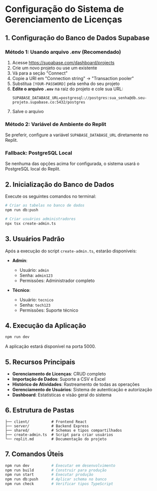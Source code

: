 # Configuração do Sistema de Gerenciamento de Licenças

## 1. Configuração do Banco de Dados Supabase

### Método 1: Usando arquivo .env (Recomendado)
1. Acesse https://supabase.com/dashboard/projects
2. Crie um novo projeto ou use um existente
3. Vá para a seção "Connect"
4. Copie a URI em "Connection string" → "Transaction pooler"
5. Substitua `[YOUR-PASSWORD]` pela senha do seu projeto
6. **Edite o arquivo `.env`** na raiz do projeto e cole sua URL:
   ```
   SUPABASE_DATABASE_URL=postgresql://postgres:sua_senha@db.seu-projeto.supabase.co:5432/postgres
   ```
7. Salve o arquivo

### Método 2: Variável de Ambiente do Replit
Se preferir, configure a variável `SUPABASE_DATABASE_URL` diretamente no Replit.

### Fallback: PostgreSQL Local
Se nenhuma das opções acima for configurada, o sistema usará o PostgreSQL local do Replit.

## 2. Inicialização do Banco de Dados

Execute os seguintes comandos no terminal:

```bash
# Criar as tabelas no banco de dados
npm run db:push

# Criar usuários administradores
npx tsx create-admin.ts
```

## 3. Usuários Padrão

Após a execução do script `create-admin.ts`, estarão disponíveis:

- **Admin**: 
  - Usuário: `admin`
  - Senha: `admin123`
  - Permissões: Administrador completo

- **Técnico**:
  - Usuário: `tecnico`
  - Senha: `tech123`
  - Permissões: Suporte técnico

## 4. Execução da Aplicação

```bash
npm run dev
```

A aplicação estará disponível na porta 5000.

## 5. Recursos Principais

- **Gerenciamento de Licenças**: CRUD completo
- **Importação de Dados**: Suporte a CSV e Excel
- **Histórico de Atividades**: Rastreamento de todas as operações
- **Gerenciamento de Usuários**: Sistema de autenticação e autorização
- **Dashboard**: Estatísticas e visão geral do sistema

## 6. Estrutura de Pastas

```
├── client/          # Frontend React
├── server/          # Backend Express
├── shared/          # Schemas e tipos compartilhados
├── create-admin.ts  # Script para criar usuários
└── replit.md        # Documentação do projeto
```

## 7. Comandos Úteis

```bash
npm run dev          # Executar em desenvolvimento
npm run build        # Construir para produção
npm run start        # Executar produção
npm run db:push      # Aplicar schema no banco
npm run check        # Verificar tipos TypeScript
```